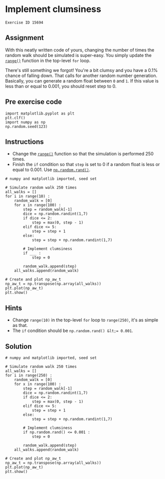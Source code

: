 
#  Implement clumsiness

```
Exercise ID 15694
```

##  Assignment 

With this neatly written code of yours, changing the number of times the random walk should be simulated is super-easy. You simply update the [`range()`](https://docs.python.org/3/library/functions.html#func-range) function in the top-level `for` loop.

There's still something we forgot! You're a bit clumsy and you have a 0.1% chance of falling down. That calls for another random number generation. Basically, you can generate a random float between `0` and `1`. If this value is less than or equal to 0.001, you should reset step to 0.

##  Pre exercise code 

```
import matplotlib.pyplot as plt
plt.clf()
import numpy as np
np.random.seed(123)
```



##  Instructions 

- Change the [`range()`](https://docs.python.org/3/library/functions.html#func-range) function so that the simulation is performed 250 times.
- Finish the `if` condition so that `step` is set to 0 if a random float is less or equal to 0.001. Use [`np.random.rand()`](https://docs.scipy.org/doc/numpy-1.10.1/reference/generated/numpy.random.rand.html).



```
# numpy and matplotlib imported, seed set

# Simulate random walk 250 times
all_walks = []
for i in range(10) :
    random_walk = [0]
    for x in range(100) :
        step = random_walk[-1]
        dice = np.random.randint(1,7)
        if dice <= 2:
            step = max(0, step - 1)
        elif dice <= 5:
            step = step + 1
        else:
            step = step + np.random.randint(1,7)

        # Implement clumsiness
        if ___ :
            step = 0

        random_walk.append(step)
    all_walks.append(random_walk)

# Create and plot np_aw_t
np_aw_t = np.transpose(np.array(all_walks))
plt.plot(np_aw_t)
plt.show()
```

##  Hints 

- Change `range(10)` in the top-level `for` loop to `range(250)`, it's as simple as that.
- The `if` condition should be `np.random.rand() &lt;= 0.001`.



##  Solution 

```
# numpy and matplotlib imported, seed set

# Simulate random walk 250 times
all_walks = []
for i in range(250) :
    random_walk = [0]
    for x in range(100) :
        step = random_walk[-1]
        dice = np.random.randint(1,7)
        if dice <= 2:
            step = max(0, step - 1)
        elif dice <= 5:
            step = step + 1
        else:
            step = step + np.random.randint(1,7)

        # Implement clumsiness
        if np.random.rand() <= 0.001 :
            step = 0

        random_walk.append(step)
    all_walks.append(random_walk)

# Create and plot np_aw_t
np_aw_t = np.transpose(np.array(all_walks))
plt.plot(np_aw_t)
plt.show()
```


